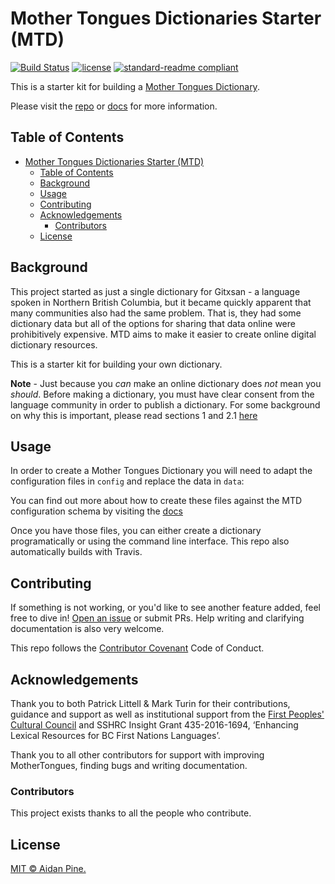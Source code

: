 # Mother Tongues Dictionaries Starter (MTD)

[![Build Status](https://travis-ci.org/roedoejet/mtd-starter.svg?branch=master)](https://travis-ci.org/roedoejet/mtd-starter)
[![license](https://img.shields.io/github/license/roedoejet/mtd-starter.svg)](LICENSE)
[![standard-readme compliant](https://img.shields.io/badge/readme%20style-standard-brightgreen.svg?style=flat-square)](https://github.com/RichardLitt/standard-readme)

This is a starter kit for building a [Mother Tongues Dictionary](https://www.mothertongues.org).

Please visit the [repo](https://github.com/roedoejet/mothertongues) or [docs](https://mother-tongues-dictionaries.readthedocs.io/en/latest/) for more information.

## Table of Contents

- [Mother Tongues Dictionaries Starter (MTD)](#mother-tongues-dictionaries-starter-mtd)
  - [Table of Contents](#table-of-contents)
  - [Background](#background)
  - [Usage](#usage)
  - [Contributing](#contributing)
  - [Acknowledgements](#acknowledgements)
    - [Contributors](#contributors)
  - [License](#license)

## Background

This project started as just a single dictionary for Gitxsan - a language spoken in Northern British Columbia, but it became quickly apparent that many communities also had the same problem. That is, they had some dictionary data but all of the options for sharing that data online were prohibitively expensive. MTD aims to make it easier to create online digital dictionary resources.

This is a starter kit for building your own dictionary.

**Note** - Just because you _can_ make an online dictionary does _not_ mean you _should_. Before making a dictionary, you must have clear consent from the language community in order to publish a dictionary. For some background on why this is important, please read sections 1 and 2.1 [here](http://oxfordre.com/linguistics/view/10.1093/acrefore/9780199384655.001.0001/acrefore-9780199384655-e-8)

## Usage

In order to create a Mother Tongues Dictionary you will need to adapt the configuration files in `config` and replace the data in `data`:

You can find out more about how to create these files against the MTD configuration schema by visiting the [docs](https://mother-tongues-dictionaries.readthedocs.io/en/latest/)

Once you have those files, you can either create a dictionary programatically or using the command line interface. This repo also automatically builds with Travis.

## Contributing

If something is not working, or you'd like to see another feature added, feel free to dive in! [Open an issue](https://github.com/roedoejet/mothertongues/issues/new) or submit PRs. Help writing and clarifying documentation is also very welcome.

This repo follows the [Contributor Covenant](http://contributor-covenant.org/version/1/3/0/) Code of Conduct.

## Acknowledgements

Thank you to both Patrick Littell & Mark Turin for their contributions, guidance and support as well as institutional support from the [First Peoples' Cultural Council](http://www.fpcc.ca/) and SSHRC Insight Grant 435-2016-1694, ‘Enhancing Lexical Resources for BC First Nations Languages’.

Thank you to all other contributors for support with improving MotherTongues, finding bugs and writing documentation.

### Contributors

This project exists thanks to all the people who contribute. 


## License

[MIT © Aidan Pine.](LICENSE)

